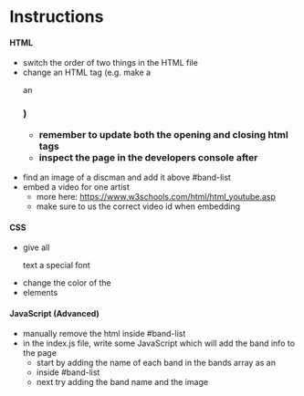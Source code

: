 # Instructions

#### HTML
- switch the order of two things in the HTML file
- change an HTML tag (e.g. make a <p> an <h3>)
  - remember to update both the opening and closing html tags
  - inspect the page in the developers console after
- find an image of a discman and add it above #band-list
- embed a video for one artist
  - more here: https://www.w3schools.com/html/html_youtube.asp
  - make sure to us the correct video id when embedding


#### CSS
- give all <p> text a special font
- change the color of the <li> elements


#### JavaScript (Advanced)
- manually remove the html inside #band-list
- in the index.js file, write some JavaScript which will add the band info to the page
  - start by adding the name of each band in the bands array as an <li> inside #band-list
  - next try adding the band name and the image

